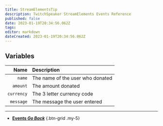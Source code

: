 ```yaml
---
title: StreamElementsTip
description: TwitchSpeaker StreamElements Events Reference
published: false
date: 2023-01-19T20:34:56.062Z
tags: 
editor: markdown
dateCreated: 2023-01-19T20:34:56.062Z
---
```


## Variables
Name | Description
----:|:------------
`name` | The name of the user who donated
`amount` | The amount donated
`currency` | The 3 letter currency code
`message` | The message the user entered

---

- [<i class="mdi mdi-chevron-left"></i>**Events *Go Back***](/TwitchSpeaker/Events)
{.btn-grid .my-5}